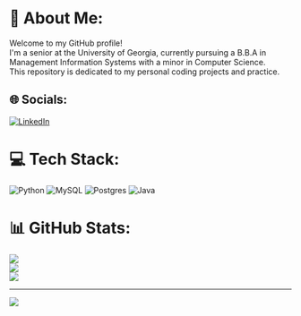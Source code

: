 # 💫 About Me:
Welcome to my GitHub profile!<br>I'm a senior at the University of Georgia, currently pursuing a B.B.A in Management Information Systems with a minor in Computer Science.<br>This repository is dedicated to my personal coding projects and practice. 


## 🌐 Socials:
[![LinkedIn](https://img.shields.io/badge/LinkedIn-%230077B5.svg?logo=linkedin&logoColor=white)](https://linkedin.com/in/https://www.linkedin.com/in/gregory-pottier-71b270165/) 

# 💻 Tech Stack:
![Python](https://img.shields.io/badge/python-3670A0?style=for-the-badge&logo=python&logoColor=ffdd54) ![MySQL](https://img.shields.io/badge/mysql-%2300f.svg?style=for-the-badge&logo=mysql&logoColor=white) ![Postgres](https://img.shields.io/badge/postgres-%23316192.svg?style=for-the-badge&logo=postgresql&logoColor=white) ![Java](https://img.shields.io/badge/java-%23ED8B00.svg?style=for-the-badge&logo=java&logoColor=white)
# 📊 GitHub Stats:
![](https://github-readme-stats.vercel.app/api?username=gregorypottier&theme=midnight-purple&hide_border=false&include_all_commits=true&count_private=false)<br/>
![](https://github-readme-streak-stats.herokuapp.com/?user=gregorypottier&theme=midnight-purple&hide_border=false)<br/>
![](https://github-readme-stats.vercel.app/api/top-langs/?username=gregorypottier&theme=midnight-purple&hide_border=false&include_all_commits=true&count_private=false&layout=compact)

---
[![](https://visitcount.itsvg.in/api?id=gregorypottier&icon=2&color=11)](https://visitcount.itsvg.in)
